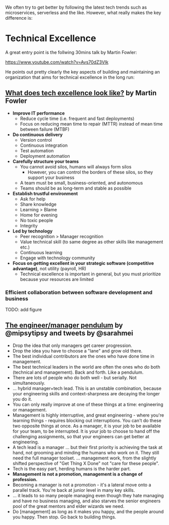 We often try to get better by following the latest tech trends such as microservices, serverless and the like.
However, what really makes the key difference is:

# Technical Excellence

A great entry point is the follwing 30mins talk by Martin Fowler:

https://www.youtube.com/watch?v=Avs70dZ3Vlk

He points out pretty clearly the key aspects of building and maintaining an organization that aims for technical excellence in the long run:

## [What does tech excellence look like?](https://www.youtube.com/watch?v=Avs70dZ3Vlk) by Martin Fowler
* **Improve IT performance**
  * Reduce cycle time (i.e. frequent and fast deployments)
  * Focus on reducing mean time to repair (MTTR) instead of mean time between failure (MTBF)
* **Do continuous delivery**
  * Version control
  * Continuous integration
  * Test automation
  * Deployment automation
* **Carefully structure your teams**
  * You cannot avoid silos, humans will always form silos
    * However, you can control the borders of these silos, so they support your business
  * A team must be small, business-oriented, and autonomous
  * Teams should be as long-term and stable as possible
* **Establish trustful environment**
  * Ask for help
  * Share knowledge
  * Learning > Blame
  * Home for evening
  * No toxic people
  * Integrity
* **Led by technology**
  * Peer recognition > Manager recognition
  * Value technical skill (to same degree as other skills like management etc.)
  * Continuous learning
  * Engage with technology community
* **Focus on getting excellent in your strategic software (competitive advantage)**, not utility (payroll, HR)
  * Technical excellence is important in general, but you must prioritize because your resources are limited

### Efficient collaboration between software development and business

TODO: add figure



## [The engineer/manager pendulum](https://charity.wtf/2017/05/11/the-engineer-manager-pendulum/) by @mipsytipsy and tweets by @sarahmei
* Drop the idea that only managers get career progression.
* Drop the idea you have to choose a "lane" and grow old there.
* The best individual contributors are the ones who have done time in management.
* The best technical leaders in the world are often the ones who do both (technical and management). Back and forth. Like a pendulum.
* There are lots of people who do both well - but serially. Not simultaneously.
* ... hybrid manager+tech lead. This is an unstable combination, because your engineering skills and context-sharpness are decaying the longer you do it.
* You can only really improve at one of these things at a time: engineering or management.
* Management is highly interruptive, and great engineering - where you're learning things - requires blocking out interruptions. You can't do these two opposite things at once. As a manager, it is your job to be available for your team, to be interrupted. It is your job to choose to hand off the challenging assignments, so that your engineers can get better at engineering.
* A tech lead is a manager ... but their first priority is achieving the task at hand, not grooming and minding the humans who work on it. They still need the full manager toolset. ... management work, from the slightly shifted perspective of "Get Thing X Done" not "care for these people".
* Tech is the easy part, herding humans is the harder part.
* **Management is not a promotion, management is a change of profession.**
* Becoming a manager is not a promotion - it's a lateral move onto a parallel track. You're back at junior level in many key skills.
* ... it leads to so many people managing even though they hate managing and have no business managing, and also starves the senior engineers pool of the great mentors and elder wizards we need.
* Do [management] as long as it makes you happy, and the people around you happy. Then stop. Go back to building things.
